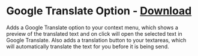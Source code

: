 # Google Translate Option - [Download](https://betterdiscord.net/ghdl?url=https://raw.githubusercontent.com/mwittrien/BetterDiscordAddons/master/Plugins/GoogleTranslateOption/GoogleTranslateOption.plugin.js)

Adds a Google Translate option to your context menu, which shows a preview of the translated text and on click will open the selected text in Google Translate. Also adds a translation button to your textareas, which will automatically translate the text for you before it is being send.
